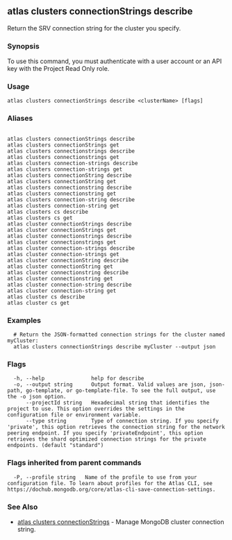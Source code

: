 ## atlas clusters connectionStrings describe

Return the SRV connection string for the cluster you specify.


### Synopsis

To use this command, you must authenticate with a user account or an API key with the Project Read Only role.


### Usage
```
atlas clusters connectionStrings describe <clusterName> [flags]
```

### Aliases
```

atlas clusters connectionStrings describe
atlas clusters connectionStrings get
atlas clusters connectionstrings describe
atlas clusters connectionstrings get
atlas clusters connection-strings describe
atlas clusters connection-strings get
atlas clusters connectionString describe
atlas clusters connectionString get
atlas clusters connectionstring describe
atlas clusters connectionstring get
atlas clusters connection-string describe
atlas clusters connection-string get
atlas clusters cs describe
atlas clusters cs get
atlas cluster connectionStrings describe
atlas cluster connectionStrings get
atlas cluster connectionstrings describe
atlas cluster connectionstrings get
atlas cluster connection-strings describe
atlas cluster connection-strings get
atlas cluster connectionString describe
atlas cluster connectionString get
atlas cluster connectionstring describe
atlas cluster connectionstring get
atlas cluster connection-string describe
atlas cluster connection-string get
atlas cluster cs describe
atlas cluster cs get
```

### Examples

```
  # Return the JSON-formatted connection strings for the cluster named myCluster:
  atlas clusters connectionStrings describe myCluster --output json
```


### Flags

```
  -h, --help               help for describe
  -o, --output string      Output format. Valid values are json, json-path, go-template, or go-template-file. To see the full output, use the -o json option.
      --projectId string   Hexadecimal string that identifies the project to use. This option overrides the settings in the configuration file or environment variable.
      --type string        Type of connection string. If you specify 'private', this option retrieves the connection string for the network peering endpoint. If you specify 'privateEndpoint', this option retrieves the shard optimized connection strings for the private endpoints. (default "standard")

```


### Flags inherited from parent commands

```
  -P, --profile string   Name of the profile to use from your configuration file. To learn about profiles for the Atlas CLI, see https://dochub.mongodb.org/core/atlas-cli-save-connection-settings.

```

### See Also


* [atlas clusters connectionStrings](atlas_clusters_connectionStrings.md)	- Manage MongoDB cluster connection string.



